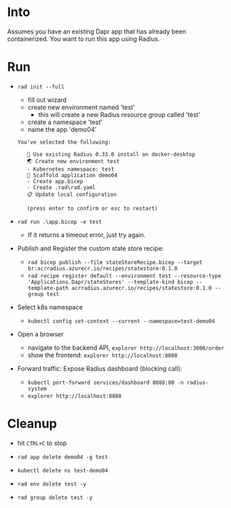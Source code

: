 # Into
Assumes you have an existing Dapr app that has already been containerized. 
You want to run this app using Radius.

# Run

- `rad init --full`
    - fill out wizard
    - create new environment named 'test'
      - this will create a new Radius resource group called 'test'
    - create a namespace 'test'
    - name the app 'demo04'

     ```
     You've selected the following:

        🔧 Use existing Radius 0.33.0 install on docker-desktop
        🌏 Create new environment test
        - Kubernetes namespace: test
        🚧 Scaffold application demo04
        - Create app.bicep
        - Create .rad\rad.yaml
        📋 Update local configuration

        (press enter to confirm or esc to restart)
     ```

- `rad run .\app.bicep -e test`
  - If it returns a timeout error, just try again.
- Publish and Register the custom state store recipe:
  - `rad bicep publish --file stateStoreRecipe.bicep --target br:acrradius.azurecr.io/recipes/statestore:0.1.0`
  - `rad recipe register default --environment test --resource-type 'Applications.Dapr/stateStores' --template-kind bicep --template-path acrradius.azurecr.io/recipes/statestore:0.1.0 --group test`
- Select k8s namespace
    - `kubectl config set-context --current --namespace=test-demo04`
- Open a browser
    - navigate to the backend API, `explorer http://localhost:3000/order`
    - show the frontend: `explorer http://localhost:8080`

- Forward traffic:
    Expose Radius dashboard (blocking call):
    - `kubectl port-forward services/dashboard 8088:80 -n radius-system`
    - `explorer http://localhost:8088`
    
# Cleanup
- hit `CTRL+C` to stop
- `rad app delete demo04 -g test`
- `kubectl delete ns test-demo04`

- `rad env delete test -y`
- `rad group delete test -y`